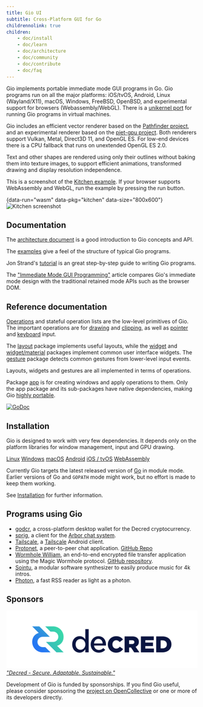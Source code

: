 ```yaml
---
title: Gio UI
subtitle: Cross-Platform GUI for Go
childrennolink: true
children:
    - doc/install
    - doc/learn
    - doc/architecture
    - doc/community
    - doc/contribute
    - doc/faq
---
```


Gio implements portable immediate mode GUI programs in Go. Gio programs run on
all the major platforms: iOS/tvOS, Android, Linux (Wayland/X11), macOS,
Windows, FreeBSD, OpenBSD, and experimental support for browsers (Webassembly/WebGL).
There is a [unikernel port](https://eliasnaur.com/unik) for running Gio programs in virtual machines.

Gio includes an efficient vector renderer based on the [Pathfinder
project](https://github.com/servo/pathfinder), and an experimental renderer
based on the [piet-gpu project](https://github.com/linebender/piet-gpu). Both
renderers support Vulkan, Metal, Direct3D 11, and OpenGL ES. For low-end
devices there is a CPU fallback that runs on unextended OpenGL ES 2.0.

Text and other shapes are rendered using only their outlines without baking them into texture images,
to support efficient animations, transformed drawing and display resolution independence.

This is a screenshot of the [Kitchen
example](https://git.sr.ht/~eliasnaur/gio-example/tree/main/kitchen/kitchen.go). If your browser
supports WebAssembly and WebGL, run the example by pressing the run
button.

{data-run="wasm" data-pkg="kitchen" data-size="800x600"}
<img src="/files/wasm/kitchen.png" alt="Kitchen screenshot" width="800"/>


## Documentation

The [architecture
document](/doc/architecture) is a good introduction to Gio concepts
and API.

The [examples](https://pkg.go.dev/gioui.org/example) give a feel of the
structure of typical Gio programs.

Jon Strand's [tutorial](https://jonegil.github.io/gui-with-gio/) is an great
step-by-step guide to writing Gio programs.

The ["Immediate Mode GUI Programming"](https://eliasnaur.com/blog/immediate-mode-gui-programming)
article compares Gio's immediate mode design with the traditional
retained mode APIs such as the browser DOM.

## Reference documentation

[Operations](https://pkg.go.dev/gioui.org/op) and stateful operation
lists are the low-level primitives of Gio. The important operations
are for [drawing](https://pkg.go.dev/gioui.org/op/paint) and
[clipping](https://pkg.go.dev/gioui.org/op/clip), as well as
[pointer](https://pkg.go.dev/gioui.org/io/pointer) and
[keyboard](https://pkg.go.dev/gioui.org/io/key) input.

The [layout](https://pkg.go.dev/gioui.org/layout) package implements
useful layouts, while the [widget](https://pkg.go.dev/gioui.org/widget)
and [widget/material](https://pkg.go.dev/gioui.org/widget/material)
packages implement common user interface widgets. The
[gesture](https://pkg.go.dev/gioui.org/gesture) package detects common
gestures from lower-level input events.

Layouts, widgets and gestures are all implemented in terms of operations.

Package [app](https://pkg.go.dev/gioui.org/app) is for creating
windows and apply operations to them. Only the app package and its
sub-packages have native dependencies, making Gio [highly
portable](https://pkg.go.dev/gioui.org/example/glfw).

[![GoDoc](https://pkg.go.dev/badge/gioui.org.svg)](https://pkg.go.dev/gioui.org)

## Installation

Gio is designed to work with very few dependencies. It depends only on the
platform libraries for window management, input and GPU drawing.

<div class="big-links">
    <a href="/doc/install/linux">Linux</a>
    <a href="/doc/install/windows">Windows</a>
    <a href="/doc/install/macos">macOS</a>
    <a href="/doc/install/android">Android</a>
    <a href="/doc/install/ios">iOS / tvOS</a>
    <a href="/doc/install/wasm">WebAssembly</a>
</div>

Currently Gio targets the latest released version of [Go](https://golang.org/dl)
in module mode. Earlier versions of Go and `GOPATH` mode might work, but no
effort is made to keep them working.

See [Installation](/doc/install) for further information.

## Programs using Gio

- [godcr](https://github.com/planetdecred/godcr), a cross-platform desktop wallet for the Decred cryptocurrency.
- [sprig](https://git.sr.ht/~whereswaldon/sprig), a client for the [Arbor chat system](https://arbor.chat).
- [Tailscale](https://github.com/tailscale/tailscale-android), a [Tailscale](https://tailscale.com) Android client.
- [Protonet](https://play.google.com/store/apps/details?id=live.protonet), a peer-to-peer chat application. [GitHub Repo](https://github.com/mearaj/protonet)
- [Wormhole William](https://play.google.com/store/apps/details?id=io.sanford.wormhole_william), an end-to-end encrypted file transfer application using the Magic Wormhole protocol. [GitHub repository](https://github.com/psanford/wormhole-william-mobile).
- [Sointu](https://github.com/vsariola/sointu/), a modular software synthesizer to easily produce music for 4k intros.
- [Photon](https://gitlab.com/microo8/photon), a fast RSS reader as light as a photon.

## Sponsors

<div class="sponsors">
	<a class="sponsor" href="https://decred.org/">
		<img src="/files/sponsors/decred.png" alt="decred.org">
		<em>"Decred - Secure. Adaptable. Sustainable."</em>
	</a>
</div>

Development of Gio is funded by sponsorships. If you find Gio useful, please consider sponsoring the
[project on OpenCollective](https://opencollective.com/gioui) or one or more of its developers directly.
